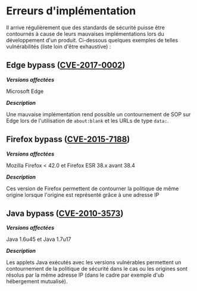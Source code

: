 # Erreurs d'implémentation

Il arrive régulièrement que des standards de sécurité puisse être contournés à cause de leurs mauvaises implémentations lors du développement d'un produit. Ci-dessous quelques exemples de telles vulnérabilités \(liste loin d'être exhaustive\) :

## Edge bypass \([CVE-2017-0002](https://www.cvedetails.com/cve/CVE-2017-0002/)\)

_**Versions affectées**_

Microsoft Edge

_**Description**_

Une mauvaise implémentation rend possible un contournement de SOP sur Edge lors de l'utilisation de `about:blank` et les URLs de type `data:`.

## Firefox bypass \([CVE-2015-7188](https://www.cvedetails.com/cve/CVE-2015-7188/)\)

_**Versions affectées**_

Mozilla Firefox &lt; 42.0 et Firefox ESR 38.x avant 38.4

_**Description**_

Ces version de Firefox permettent de contourner la politique de même origine lorsque l'origine est représenté grâce à une adresse IP

## Java bypass \([CVE-2010-3573](https://www.cvedetails.com/cve/CVE-2010-3573/)\)

_**Versions affectées**_

Java 1.6u45 et Java 1.7u17

_**Description**_

Les applets Java exécutés avec les versions vulnérables permettent un contournement de la politique de sécurité dans le cas ou les origines sont résolus par la même adresse IP \(dans le cadre par exemple d'ub hébergement mutualisé\).



## 



